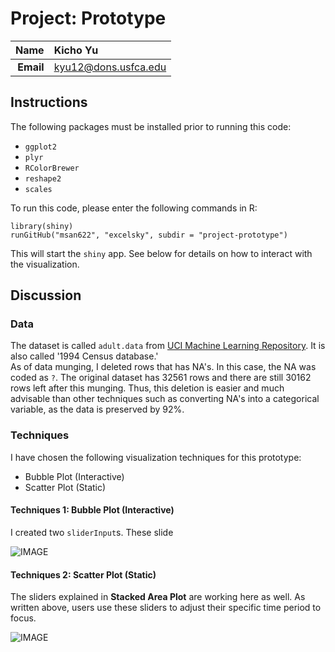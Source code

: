 Project: Prototype
==============================

| **Name**  | Kicho Yu  |
|----------:|:-------------|
| **Email** | kyu12@dons.usfca.edu |

## Instructions ##

The following packages must be installed prior to running this code:
- `ggplot2`
- `plyr` 
- `RColorBrewer` 
- `reshape2` 
- `scales` 

To run this code, please enter the following commands in R:

```
library(shiny)
runGitHub("msan622", "excelsky", subdir = "project-prototype")
```
This will start the `shiny` app. See below for details on how to interact with the visualization.  


## Discussion ##
### Data ###
The dataset is called `adult.data` from [UCI Machine Learning Repository](https://archive.ics.uci.edu/ml/datasets/Adult). It is also called '1994 Census database.'  
As of data munging, I deleted rows that has NA's. In this case, the NA was coded as `?`. The original dataset has 32561 rows and there are still 30162 rows left after this munging. Thus, this deletion is easier and much advisable than other techniques such as converting NA's into a categorical variable, as the data is preserved by 92%.


### Techniques ###

I have chosen the following visualization techniques for this prototype:

- Bubble Plot (Interactive)
- Scatter Plot (Static)


#### Techniques 1: Bubble Plot (Interactive) ####
I created two `sliderInput`s. These slide

![IMAGE](HAG5.JPG) 

#### Techniques 2: Scatter Plot (Static) ####
The sliders explained in **Stacked Area Plot** are working here as well. As written above, users use these sliders to adjust their specific time period to focus.  

![IMAGE](HAG5.JPG) 
